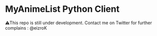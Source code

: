 # MyAnimeList Python Client
⚠️This repo is still under development. Contact me on Twitter for further complains : @eizroK